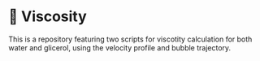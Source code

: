 # 🧪 Viscosity

This is a repository featuring two scripts for viscotity calculation for both water and glicerol, using the velocity profile and bubble trajectory.
